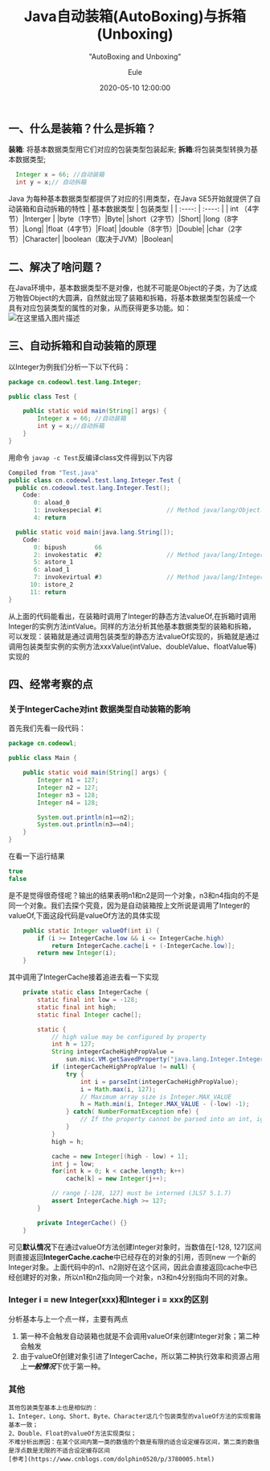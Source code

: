 ﻿---
layout:     post
title:      "Java自动装箱(AutoBoxing)与拆箱(Unboxing)"
subtitle:   " \"AutoBoxing and Unboxing\""
date:       2020-05-10 12:00:00
author:     "Eule"
header-img: "img/post-bg-2015.jpg"
comments: true
tags:
    - Java
---



## 一、什么是装箱？什么是拆箱？

**装箱**: 将基本数据类型用它们对应的包装类型包装起来;
**拆箱**:将包装类型转换为基本数据类型;

```java
  Integer x = 66; //自动装箱
  int y = x;// 自动拆箱
```
Java 为每种基本数据类型都提供了对应的引用类型，在Java SE5开始就提供了自动装箱和自动拆箱的特性
|  基本数据类型   | 包装类型  |
|  :----: | :----: |
|  int （4字节）|Interger  |
|byte（1字节）|Byte|
|short（2字节）|Short|
|long（8字节）|Long|
|float（4字节）|Float|
|double（8字节）|Double|
|char（2字节）|Character|
|boolean（取决于JVM）|Boolean|

## 二、解决了啥问题？
在Java环境中，基本数据类型不是对像，也就不可能是Object的子类，为了达成万物皆Object的大圆满，自然就出现了装箱和拆箱，将基本数据类型包装成一个具有对应包装类型的属性的对象，从而获得更多功能。如：
![在这里插入图片描述](https://img-blog.csdnimg.cn/20200509210809319.png?x-oss-process=image/watermark,type_ZmFuZ3poZW5naGVpdGk,shadow_10,text_aHR0cHM6Ly9ibG9nLmNzZG4ubmV0L3dlaXhpbl80Mzg2NDc1OA==,size_16,color_FFFFFF,t_70)


## 三、自动拆箱和自动装箱的原理

以Integer为例我们分析一下以下代码：

```java
package cn.codeowl.test.lang.Integer;

public class Test {

    public static void main(String[] args) {
        Integer x = 66; //自动装箱
        int y = x;//自动拆箱
    }
}

```
用命令 `javap -c Test`反编译class文件得到以下内容

```java
Compiled from "Test.java"
public class cn.codeowl.test.lang.Integer.Test {
  public cn.codeowl.test.lang.Integer.Test();
    Code:
       0: aload_0
       1: invokespecial #1                  // Method java/lang/Object."<init>":()V
       4: return

  public static void main(java.lang.String[]);
    Code:
       0: bipush        66
       2: invokestatic  #2                  // Method java/lang/Integer.valueOf:(I)Ljava/lang/Integer;
       5: astore_1
       6: aload_1
       7: invokevirtual #3                  // Method java/lang/Integer.intValue:()I
      10: istore_2
      11: return
}
```
从上面的代码能看出，在装箱时调用了Integer的静态方法valueOf,在拆箱时调用Integer的实例方法intValue。同样的方法分析其他基本数据类型的装箱和拆箱，可以发现：装箱就是通过调用包装类型的静态方法valueOf实现的，拆箱就是通过调用包装类型实例的实例方法xxxValue(intValue、doubleValue、floatValue等)实现的

## 四、经常考察的点
### 关于IntegerCache对int 数据类型自动装箱的影响
 首先我们先看一段代码：
 

```java
package cn.codeowl;

public class Main {

    public static void main(String[] args) {
	    Integer n1 = 127;
	    Integer n2 = 127;
	    Integer n3 = 128;
	    Integer n4 = 128;

        System.out.println(n1==n2);
        System.out.println(n3==n4);
    }
}

```
在看一下运行结果

```java
true
false
```
是不是觉得很奇怪呢？输出的结果表明n1和n2是同一个对象，n3和n4指向的不是同一个对象。我们去探个究竟，因为是自动装箱按上文所说是调用了Integer的valueOf,下面这段代码是valueOf方法的具体实现

```java
    public static Integer valueOf(int i) {
        if (i >= IntegerCache.low && i <= IntegerCache.high)
            return IntegerCache.cache[i + (-IntegerCache.low)];
        return new Integer(i);
    }
```
其中调用了IntegerCache接着追进去看一下实现

```java
    private static class IntegerCache {
        static final int low = -128;
        static final int high;
        static final Integer cache[];

        static {
            // high value may be configured by property
            int h = 127;
            String integerCacheHighPropValue =
                sun.misc.VM.getSavedProperty("java.lang.Integer.IntegerCache.high");
            if (integerCacheHighPropValue != null) {
                try {
                    int i = parseInt(integerCacheHighPropValue);
                    i = Math.max(i, 127);
                    // Maximum array size is Integer.MAX_VALUE
                    h = Math.min(i, Integer.MAX_VALUE - (-low) -1);
                } catch( NumberFormatException nfe) {
                    // If the property cannot be parsed into an int, ignore it.
                }
            }
            high = h;

            cache = new Integer[(high - low) + 1];
            int j = low;
            for(int k = 0; k < cache.length; k++)
                cache[k] = new Integer(j++);

            // range [-128, 127] must be interned (JLS7 5.1.7)
            assert IntegerCache.high >= 127;
        }

        private IntegerCache() {}
    }
```
可见**默认情况**下在通过valueOf方法创建Integer对象时，当数值在[-128, 127]区间则直接返回**IntegerCache.cache**中已经存在的对象的引用，否则new 一个新的Integer对象。上面代码中的n1、n2刚好在这个区间，因此会直接返回cache中已经创建好的对象，所以n1和n2指向同一个对象，n3和n4分别指向不同的对象。
### Integer i = new Integer(xxx)和Integer i = xxx的区别
分析基本与上一个点一样，主要有两点

 1. 第一种不会触发自动装箱也就是不会调用valueOf来创建Integer对象；第二种会触发
 2. 由于valueOf创建对象引进了IntegerCache，所以第二种执行效率和资源占用上***一般情况***下优于第一种。
 ###  其他
	其他包装类型基本上也是相似的：
	1、Integer、Long、Short、Byte、Character这几个包装类型的valueOf方法的实现套路基本一致；
	2、Double、Float的valueOf方法实现类似；
	不难分析出原因：在某个区间内第一类的数值的个数是有限的适合设定缓存区间，第二类的数值是浮点数是无限的不适合设定缓存区间
	[参考](https://www.cnblogs.com/dolphin0520/p/3780005.html)



